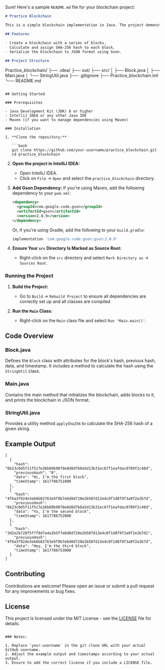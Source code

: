 Sure! Here's a sample `README.md` file for your blockchain project:

```markdown
# Practice Blockchain

This is a simple blockchain implementation in Java. The project demonstrates basic concepts of blockchain such as blocks, hashing, and chain validation. It uses the SHA-256 hashing algorithm for block hashing and the Gson library for JSON serialization.

## Features

- Create a blockchain with a series of blocks.
- Calculate and assign SHA-256 hash to each block.
- Serialize the blockchain to JSON format using Gson.

## Project Structure

```
Practice_blockchain/
├── .idea/
├── out/
├── src/
│   ├── Block.java
│   ├── Main.java
│   └── StringUtil.java
├── .gitignore
├── Practice_blockchain.iml
└── README.md
```

## Getting Started

### Prerequisites

- Java Development Kit (JDK) 8 or higher
- IntelliJ IDEA or any other Java IDE
- Maven (if you want to manage dependencies using Maven)

### Installation

1. **Clone the repository:**

   ```bash
   git clone https://github.com/your-username/practice_blockchain.git
   cd practice_blockchain
   ```

2. **Open the project in IntelliJ IDEA:**
   - Open IntelliJ IDEA.
   - Click on `File` -> `Open` and select the `practice_blockchain` directory.

3. **Add Gson Dependency:**
   If you're using Maven, add the following dependency to your `pom.xml`:
   
   ```xml
   <dependency>
     <groupId>com.google.code.gson</groupId>
     <artifactId>gson</artifactId>
     <version>2.8.9</version>
   </dependency>
   ```
   
   Or, if you're using Gradle, add the following to your `build.gradle`:
   
   ```groovy
   implementation 'com.google.code.gson:gson:2.8.9'
   ```

4. **Ensure Your `src` Directory Is Marked as Source Root:**
   - Right-click on the `src` directory and select `Mark Directory as` -> `Sources Root`.

### Running the Project

1. **Build the Project:**
   - Go to `Build` -> `Rebuild Project` to ensure all dependencies are correctly set up and all classes are compiled.

2. **Run the `Main` Class:**
   - Right-click on the `Main` class file and select `Run 'Main.main()'`.

## Code Overview

### Block.java

Defines the `Block` class with attributes for the block's hash, previous hash, data, and timestamp. It includes a method to calculate the hash using the `StringUtil` class.

### Main.java

Contains the main method that initializes the blockchain, adds blocks to it, and prints the blockchain in JSON format.

### StringUtil.java

Provides a utility method `applySha256` to calculate the SHA-256 hash of a given string.

## Example Output

```
[
  {
    "hash": "6b23c0d5f11f517e26b69b98f8e8d8d7b0a5d13b31ec67f1eafdac0709f2c40d",
    "previousHash": "0",
    "data": "Hi, I'm the first block",
    "timeStamp": 1617786751000
  },
  {
    "hash": "4f6a3f924e3eb6b82763e9f9b7e6d8d728e2b507d13e4c0f1d8f9f3a9f2e2b7d",
    "previousHash": "6b23c0d5f11f517e26b69b98f8e8d8d7b0a5d13b31ec67f1eafdac0709f2c40d",
    "data": "Yo, I'm the second block",
    "timeStamp": 1617786752000
  },
  {
    "hash": "3d2e2b728f5f7f8d7a4e2b5f7e6d8d728e2b507d13e4c0f1d8f9f3a9f2e2b7d1",
    "previousHash": "4f6a3f924e3eb6b82763e9f9b7e6d8d728e2b507d13e4c0f1d8f9f3a9f2e2b7d",
    "data": "Hey, I'm the third block",
    "timeStamp": 1617786753000
  }
]
```

## Contributing

Contributions are welcome! Please open an issue or submit a pull request for any improvements or bug fixes.

## License

This project is licensed under the MIT License - see the [LICENSE](LICENSE) file for details.
```

### Notes:

1. Replace `your-username` in the git clone URL with your actual GitHub username.
2. Adjust the example output and timestamps according to your actual output.
3. Ensure to add the correct license if you include a LICENSE file.
